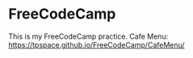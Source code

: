 # FreeCodeCamp
This is my FreeCodeCamp practice.
Cafe Menu: https://tpspace.github.io/FreeCodeCamp/CafeMenu/

